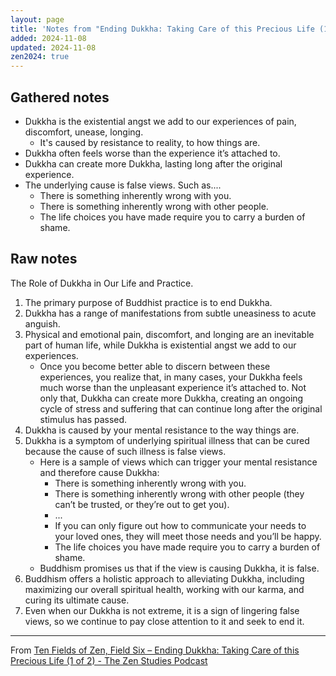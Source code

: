 ```yaml
---
layout: page
title: 'Notes from "Ending Dukkha: Taking Care of this Precious Life (1 of 2)"'
added: 2024-11-08
updated: 2024-11-08
zen2024: true
---
```



## Gathered notes

- Dukkha is the existential angst we add to our experiences of pain, discomfort, unease, longing.
    - It's caused by resistance to reality, to how things are.
- Dukkha often feels worse than the experience it’s attached to.
- Dukkha can create more Dukkha, lasting long after the original experience.
- The underlying cause is false views. Such as....
    - There is something inherently wrong with you.
    - There is something inherently wrong with other people.
    - The life choices you have made require you to carry a burden of shame.

## Raw notes

The Role of Dukkha in Our Life and Practice.

1. The primary purpose of Buddhist practice is to end Dukkha.
2. Dukkha has a range of manifestations from subtle uneasiness to acute anguish.
3. Physical and emotional pain, discomfort, and longing are an inevitable part of human life, while Dukkha is existential angst we add to our experiences.
    - Once you become better able to discern between these experiences, you realize that, in many cases, your Dukkha feels much worse than the unpleasant experience it’s attached to. Not only that, Dukkha can create more Dukkha, creating an ongoing cycle of stress and suffering that can continue long after the original stimulus has passed.
4. Dukkha is caused by your mental resistance to the way things are.
5. Dukkha is a symptom of underlying spiritual illness that can be cured because the cause of such illness is false views.
    - Here is a sample of views which can trigger your mental resistance and therefore cause Dukkha:
        - There is something inherently wrong with you.
        - There is something inherently wrong with other people (they can’t be trusted, or they’re out to get you).
        - ...
        - If you can only figure out how to communicate your needs to your loved ones, they will meet those needs and you’ll be happy.
        - The life choices you have made require you to carry a burden of shame.
    - Buddhism promises us that if the view is causing Dukkha, it is false.
6. Buddhism offers a holistic approach to alleviating Dukkha, including maximizing our overall spiritual health, working with our karma, and curing its ultimate cause.
7. Even when our Dukkha is not extreme, it is a sign of lingering false views, so we continue to pay close attention to it and seek to end it.

---

From [Ten Fields of Zen, Field Six – Ending Dukkha: Taking Care of this Precious Life (1 of 2) - The Zen Studies Podcast](https://zenstudiespodcast.com/ending-dukkha-ten-fields-1/)